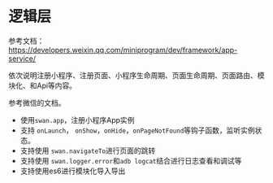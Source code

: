 # 逻辑层

参考文档：https://developers.weixin.qq.com/miniprogram/dev/framework/app-service/

依次说明注册小程序、注册页面、小程序生命周期、页面生命周期、页面路由、模块化、和Api等内容。

参考微信的文档。

* 使用`swan.app`，注册小程序App实例
* 支持 `onLaunch`， `onShow`，`onHide`，`onPageNotFound`等钩子函数，监听实例状态。
* 支持使用 `swan.navigateTo`进行页面的跳转
* 支持使用 `swan.logger.error`和`adb logcat`结合进行日志查看和调试等
* 支持使用es6进行模块化导入导出
